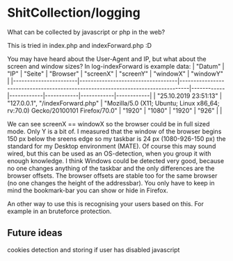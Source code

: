 # ShitCollection/logging

What can be collected by javascript or php in the web?

This is tried in index.php and indexForward.php  :D

You may have heard about the User-Agent and IP, but what about the screen and window sizes?
In log-indexForward is example data:
| "Datum"               |  "IP"                             |  "Seite"                                                                        |  "Browser" |  "screenX" |  "screenY" |  "windowX" |  "windowY" | 
|-----------------------|-----------------------------------|---------------------------------------------------------------------------------|------------|------------|------------|------------|------------| 
| "25.10.2019 23:51:13" |  "127.0.0.1", "/indexForward.php" |  "Mozilla/5.0 (X11; Ubuntu; Linux x86_64; rv:70.0) Gecko/20100101 Firefox/70.0" |  "1920"    |  "1080"    |  "1920"    |  "926"     |            | 


We can see screenX == windowX so the browser could be in full sized mode. Only Y is a bit of. I measured that the window of the browser begins 150 px below the sreens edge so my taskbar is 24 px (1080-926-150 px) the standard for my Desktop environment (MATE). Of course this may sound wired, but this can be used as an OS-detection, when you group it with enough knowledge. I think Windows could be detected very good, because no one changes anything of the taskbar and the only differences are the browser offsets. The browser offsets are stable too for the same browser (no one changes the height of the addressbar). You only have to keep in mind the bookmark-bar you can show or hide in Firefox.

An other way to use this is recognising your users based on this. For example in an bruteforce protection.

## Future ideas
cookies
detection and storing if user has disabled javascript
